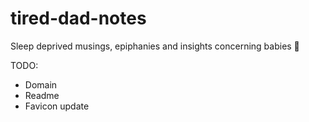 # tired-dad-notes
Sleep deprived musings, epiphanies and insights concerning babies 👶

TODO: 
- Domain
- Readme
- Favicon update
